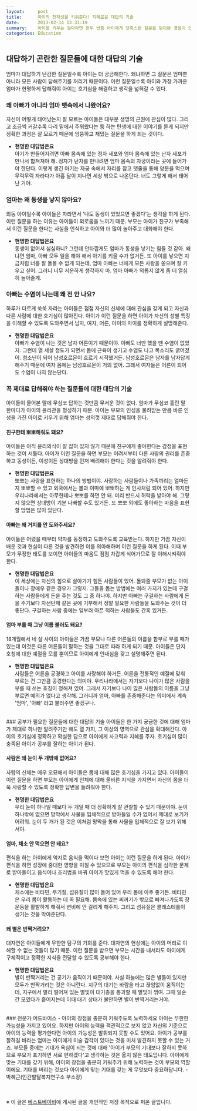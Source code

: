 ```yaml
---
layout:     post
title:      아이의 천재성을 키워준다! 지혜로운 대답의 기술
date:       2013-02-14 13:31:19
summary:    아이를 키우는 엄마라면 한두 번쯤 아이에게 당혹스런 질문을 받아본 경험이 있을 터. 이때 엄마는 아이의 질문에 어떻게 대답해야 할지 몰라 머뭇거리게 되곤 한다. 엄마가 어떤 대답을 해주느냐에 따라 아이의 사고 능력이 달라진다. 숨겨진 아이의 천재성까지도 일깨워주는 현명한 대답법
categories: Education
---
```



## 대답하기 곤란한 질문들에 대한 대답의 기술

엄마가 대답하기 난감한 질문일수록 아이는 더 궁금해한다. 왜냐하면 그 질문은 엄마뿐 아니라 모든 사람이 답해주기를 꺼리기 때문이다. 이런 질문일수록 아이와 가장 가까운 엄마가 현명하게 답해줘야 아이는 호기심을 해결하고 생각을 넓혀갈 수 있다.


### 왜 아빠가 아니라 엄마 뱃속에서 나왔어요?

자신이 어떻게 태어났는지 잘 모르는 아이들은 대부분 생명의 근원에 관심이 많다. 그리고 조금씩 커갈수록 다리 밑에서 주워왔다는 둥 하는 탄생에 대한 이야기를 듣게 되지만 정확한 과정은 잘 모르기 때문에 엉뚱하고 재밌는 질문을 하게 되는 것이다.

* **현명한 대답법은요**       
아기가 만들어지려면 아빠 몸속에 있는 정자 세포와 엄마 몸속에 있는 난자 세포가 만나서 합쳐져야 해. 정자가 난자를 만나려면 엄마 몸속의 자궁이라는 곳에 들어가야 한단다. 이렇게 생긴 아기는 자궁 속에서 자리를 잡고 탯줄을 통해 양분을 먹으며 무럭무럭 자라다가 아홉 달이 지나면 세상 밖으로 나온단다. 너도 그렇게 해서 태어난 거야.


### 엄마는 왜 동생을 낳지 않아요?

외동 아이일수록 아이들은 자라면서 '나도 동생이 있었으면 좋겠다'는 생각을 하게 된다. 이런 질문을 하는 이유는 아이들이 외로움을 느끼기 때문. 부모는 아이가 친구가 부족해서 이런 질문을 한다는 사실을 인식하고 아이와 더 많이 놀아주고 대화해야 한다.

* **현명한 대답법은요**      
동생이 없어서 심심하니? 그런데 안타깝게도 엄마가 동생을 낳기는 힘들 것 같아. 왜냐면 엄마, 아빠 모두 일을 해야 해서 아기를 키울 수가 없거든. 또 아이를 낳으면 지금처럼 너를 잘 돌볼 수 없게 되는데, 엄마 아빠는 너에게 모든 사랑을 쏟으며 잘 키우고 싶어. 그러니 너무 서운하게 생각하지 마. 엄마 아빠가 외롭지 않게 좀 더 열심히 놀아줄게.


### 아빠는 수염이 나는데 왜 전 안 나요?

하루가 다르게 쑥쑥 자라는 아이들은 점점 자신의 신체에 대해 관심을 갖게 되고 자신과 다른 사람에 대한 호기심이 많아진다. 아이가 이런 질문을 하면 아이가 자신의 성별 특징을 이해할 수 있도록 도와주면서 남자, 여자, 어른, 아이의 차이를 정확하게 설명해준다.

* **현명한 대답법은요**     
아빠가 수염이 나는 것은 남자 어른이기 때문이야. 아빠도 너만 했을 땐 수염이 없었지. 그런데 열 세살 정도가 되면서 몸에 근육이 생기고 수염도 나고 목소리도 굵어졌어. 청소년이 되어 남성호르몬이 흐르기 시작했거든. 남성호르몬은 남자를 남자답게 해주기 때문에 여자 몸에는 남성호르몬이 거의 없어. 그래서 여자들은 어른이 되어도 수염이 나지 않는단다.



### 꼭 제대로 답해줘야 하는 질문들에 대한 대답의 기술
아이들이 물어본 말에 무심코 답하는 것만큼 무서운 것이 없다. 엄마가 무심코 흘린 말 한마디가 아이의 윤리관을 형성하기 때문. 아이는 부모의 인성을 물려받는 만큼 바른 인성을 가진 아이로 키우기 위해 엄마는 성의껏 제대로 답해줘야 한다.


#### 친구한테 뽀뽀해줘도 돼요?
아이들은 아직 윤리의식이 잘 잡혀 있지 않기 때문에 친구에게 좋아한다는 감정을 표현하는 것이 서툴다. 아이가 이런 질문을 하면 부모는 어려서부터 다른 사람의 권리를 존중하고 동성이든, 이성이든 상대방을 먼저 배려해야 한다는 것을 알려줘야 한다.

* **현명한 대답법은요**       
뽀뽀는 사랑을 표현하는 하나의 방법이야. 사랑하는 사람들이나 가족끼리는 얼마든지 뽀뽀할 수 있고 외국에서는 볼과 이마에 뽀뽀하는 게 인사처럼 되어 있어. 하지만 우리나라에서는 아무한테나 뽀뽀를 하면 안 돼. 미리 반드시 허락을 받아야 해. 그렇지 않으면 상대방이 기분 나빠할 수도 있거든. 또 뽀뽀 외에도 좋아하는 마음을 표현할 방법은 많이 있단다.


#### 아빠는 왜 거지를 안 도와주세요?
아이들은 어렸을 때부터 약자를 동정하고 도와주도록 교육받는다. 하지만 가끔 자신이 배운 것과 현실이 다른 것을 발견하면 이를 의아해하며 이런 질문을 하게 된다. 이때 부모가 무정한 태도를 보이면 아이들의 마음도 점점 차갑게 식어가므로 잘 이해시켜줘야 한다.

* **현명한 대답법은요**      
이 세상에는 자신의 힘으로 살아가기 힘든 사람들이 있어. 돌봐줄 부모가 없는 아이들이나 장애우 같은 경우가 그렇지. 그들을 돕는 방법에는 여러 가지가 있는데 구걸하는 사람들에게 돈을 주는 것도 그 중 하나야. 하지만 아빠는 구걸하는 사람에게 돈을 주기보다 자선단체 같은 곳에 기부해서 정말 필요한 사람들을 도와주는 것이 더 좋단다. 구걸하는 사람 중에는 일부러 아픈 척하는 사람들도 간혹 있거든.


#### 엄마 부를 때 그냥 이름 불러도 돼요?
18개월에서 네 살 사이의 아이들은 가끔 부모나 다른 어른들의 이름을 함부로 부를 때가 있는데 이것은 다른 어른들이 말하는 것을 그대로 따라 하게 되기 때문. 아이들은 단지 호칭에 대한 예절을 모를 뿐이므로 아이에게 인내심을 갖고 설명해주면 된다.

* **현명한 대답법은요**     
사람들은 어른을 공경하고 아이를 사랑해야 하거든. 어른을 전통적인 예절에 맞춰 부르는 건 그만큼 공경한다는 의미야. 우리나라에서는 자기보다 나이가 많은 사람을 부를 때 쓰는 호칭이 정해져 있어. 그래서 자기보다 나이 많은 사람들의 이름을 그냥 부르면 예의가 없다고 생각해. 그러니까 엄마, 아빠를 존중해준다는 의미에서 계속 '엄마', '아빠' 라고 불러주면 좋겠구나.


<br />
### 공부가 필요한 질문들에 대한 대답의 기술
아이들은 한 가지 궁금한 것에 대해 엄마가 제대로 하나만 알려주기만 해도 열 가지, 그 이상의 영역으로 관심을 확대해간다. 아이의 호기심에 정확하고 확실한 답으로 아이에게 사고력과 지혜를 주자. 호기심이 많이 충족된 아이가 공부를 잘하는 아이가 된다.


#### 사람은 왜 눈이 두 개밖에 없어요?
사람의 신체는 매우 오묘해서 아이들은 몸에 대해 많은 호기심을 가지고 있다. 아이들이 이런 질문을 하면 부모는 아이에게 인체에 대해 올바른 지식을 가지면서 자신의 몸을 더욱 사랑할 수 있도록 정확한 답변을 들려줘야 한다.

* **현명한 대답법은요**        
우리 눈이 하나일 때보다 두 개일 때 더 정확하게 잘 관찰할 수 있기 때문이야. 눈이 하나밖에 없으면 망막에서 사물을 입체적으로 받아들일 수가 없어서 제대로 보기가 어려워. 눈이 두 개가 된 것은 이처럼 망막을 통해 사물을 입체적으로 잘 보기 위해서야.


#### 엄마, 채소 안 먹으면 안 돼요?
편식을 하는 아이에게 억지로 음식을 먹이다 보면 아이는 이런 질문을 하게 된다. 아이가 편식을 하면 성장에 중대한 영향을 미칠 수 있으므로 부모는 아이의 편식을 심각한 문제로 받아들이고 음식이나 조리법을 바꿔 아이가 맛있게 먹을 수 있도록 해야 한다.

* **현명한 대답법은요**      
채소에는 비타민, 무기질, 섬유질이 많이 들어 있어 우리 몸에 아주 좋거든. 비타민은 우리 몸이 활동하는 데 꼭 필요해. 몸속에 있는 찌꺼기가 밖으로 빠져나가도록 장 운동을 활발하게 해줘서 변비에 안 걸리게 해주지. 그리고 섬유질은 콜레스테롤이 생기는 것을 막아준단다.


#### 왜 별은 반짝거려요?
대자연은 아이들에게 무한한 탐구의 기회를 준다. 대자연의 현상에는 아이의 머리로 이해할 수 없는 것들이 많기 때문. 이런 질문을 받으면 부모는 시간을 내서라도 아이에게 구체적이고 정확한 지식을 전달할 수 있도록 공부해야 한다.

* **현명한 대답법은요**       
별이 반짝거리는 건 공기가 움직이기 때문이야. 사실 하늘에는 많은 별들이 있지만 모두가 반짝거리는 것은 아니란다. 지구의 대기는 바람을 타고 끊임없이 움직이는데, 지구에서 멀리 떨어져 있는 별빛이 대기층을 통과할 때 별빛이 꺾여. 그때 일순간 모였다가 흩어지는데 이때 대기 상태가 불안하면 별이 반짝거리는거야.

<br />
### 전문가 어드바이스 - 아이의 장점을 충분히 키워주도록 노력하세요	
아이는 무한한 가능성을 가지고 있어요. 하지만 아이의 능력을 객관적으로 보지 않고 자신의 기준으로 아이의 능력을 평가한다면 아이의 가능성은 발휘되지 못할 수도 있어요. 아이가 공부를 잘하길 바라는 엄마는 아이에게 미술 감각이 있다는 것을 미처 발견하지 못할 수 있는 거죠. 부모들 중에는 기대가 욕심이 되는 것에 대해 '아이가 부모의 기대보다 잘하지 못하므로 부모가 포기하면 서로 편하겠다'고 생각하는 것은 옳지 않은 태도입니다. 아이에게 맞는 기대를 갖기 위해, 아이의 장점을 충분히 키워주기 위해 노력하는 것이 부모의 역할이에요. 기대를 버리는 것보다 아이에게 맞는 기대를 갖는 게 무엇보다 중요하답니다.   - 박혜근(인간발달복지연구소 부소장)


<br /><br />
※ 이 글은 [베스트베이비](http://www.ibestbaby.co.kr)에 게시된 글을 개인적인 저장 목적으로 퍼온 글입니다.